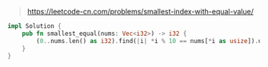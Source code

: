 > https://leetcode-cn.com/problems/smallest-index-with-equal-value/

``` rust
impl Solution {
    pub fn smallest_equal(nums: Vec<i32>) -> i32 {
        (0..nums.len() as i32).find(|i| *i % 10 == nums[*i as usize]).unwrap_or(-1)
    }
}
```